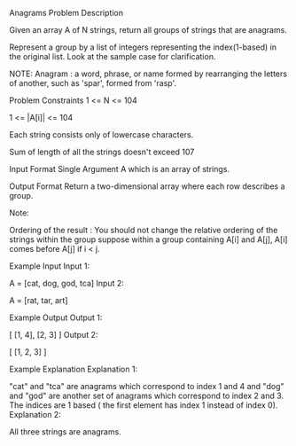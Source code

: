 Anagrams
Problem Description

Given an array A of N strings, return all groups of strings that are anagrams.

Represent a group by a list of integers representing the index(1-based) in the original list. Look at the sample case for clarification.

NOTE: Anagram : a word, phrase, or name formed by rearranging the letters of another, such as 'spar', formed from 'rasp'.



Problem Constraints
1 <= N <= 104

1 <= |A[i]| <= 104

Each string consists only of lowercase characters.

Sum of length of all the strings doesn't exceed 107



Input Format
Single Argument A which is an array of strings.



Output Format
Return a two-dimensional array where each row describes a group.

Note:

Ordering of the result :
You should not change the relative ordering of the strings within the group suppose within a group containing A[i] and A[j], A[i] comes before A[j] if i < j.



Example Input
Input 1:

A = [cat, dog, god, tca]
Input 2:

A = [rat, tar, art]


Example Output
Output 1:

[ [1, 4],
[2, 3] ]
Output 2:

[ [1, 2, 3] ]


Example Explanation
Explanation 1:

"cat" and "tca" are anagrams which correspond to index 1 and 4 and "dog" and "god" are another set of anagrams which correspond to index 2 and 3.
The indices are 1 based ( the first element has index 1 instead of index 0).
Explanation 2:

All three strings are anagrams.
